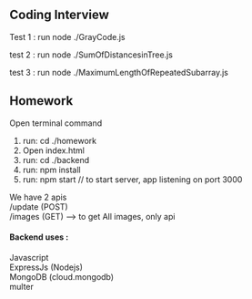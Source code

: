 ## Coding Interview

Test 1 : run node ./GrayCode.js <br/>

test 2 : run node ./SumOfDistancesinTree.js<br/>

test 3 : run node ./MaximumLengthOfRepeatedSubarray.js<br/>

## Homework

Open terminal command
<br/>

1. run: cd ./homework<br/>
2. Open index.html<br/>
3. run: cd ./backend<br/>
4. run: npm install<br/>
5. run: npm start // to start server, app listening on port 3000<br/>

We have 2 apis <br/>
/update (POST) <br/>
/images (GET) --> to get All images, only api <br/>

#### Backend uses :

Javascript<br/>
ExpressJs (Nodejs)<br/>
MongoDB (cloud.mongodb)<br/>
multer<br/>
